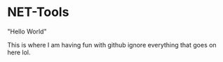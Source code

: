 # NET-Tools

"Hello World"

This is where I am having fun with github ignore everything that goes on here lol.